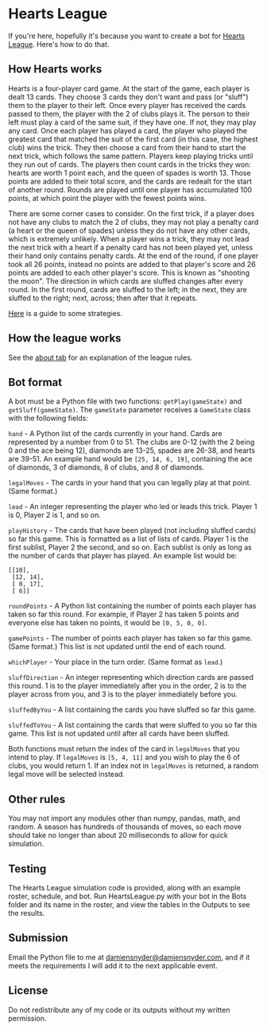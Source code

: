 # Hearts League
If you're here, hopefully it's because you want to create a bot for [Hearts League](https://hearts.damiensnyder.com/). Here's how to do that.

## How Hearts works
Hearts is a four-player card game. At the start of the game, each
player is dealt 13 cards. They choose 3 cards they don't want and
pass (or "sluff") them to the player to their left. Once every player
has received the cards passed to them, the player with the 2 of clubs
plays it. The person to their left must play a card of the same suit,
if they have one. If not, they may play any card. Once each player has
played a card, the player who played the greatest card that matched
the suit of the first card (in this case, the highest club) wins the
trick. They then choose a card from their hand to start the next
trick, which follows the same pattern. Players keep playing tricks
until they run out of cards. The players then count cards in the
tricks they won: hearts are worth 1 point each, and the queen of
spades is worth 13. Those points are added to their total score, and
the cards are redealt for the start of another round. Rounds are
played until one player has accumulated 100 points, at which point
the player with the fewest points wins.

There are some corner cases to consider. On the first trick, if a
player does not have any clubs to match the 2 of clubs, they may not
play a penalty card (a heart or the queen of spades) unless they do
not have any other cards, which is extremely unlikely. When a player
wins a trick, they may not lead the next trick with a heart if a
penalty card has not been played yet, unless their hand only contains
penalty cards. At the end of the round, if one player took all 26
points, instead no points are added to that player's score and 26
points are added to each other player's score. This is known as
"shooting the moon". The direction in which cards are sluffed
changes after every round. In the first round, cards are sluffed to
the left; in the next, they are sluffed to the right; next,
across; then after that it repeats.

[Here](http://mark.random-article.com/hearts/) is a guide to some strategies.

## How the league works
See the [about tab](https://hearts.damiensnyder.com/) for an explanation of the league rules.

## Bot format
A bot must be a Python file with two functions: `getPlay(gameState)` and `getSluff(gameState)`. The `gameState` parameter receives a `GameState` class with the following fields:

`hand` - A Python list of the cards currently in your hand. Cards are represented by a number from 0 to 51. The clubs are 0-12 (with the 2 being 0 and the ace being 12), diamonds are 13-25, spades are 26-38, and hearts are 39-51. An example hand would be `[25, 14, 6, 19]`, containing the ace of diamonds, 3 of diamonds, 8 of clubs, and 8 of diamonds.

`legalMoves` - The cards in your hand that you can legally play at that point. (Same format.)

`lead` - An integer representing the player who led or leads this trick. Player 1 is 0, Player 2 is 1, and so on.

`playHistory` - The cards that have been played (not including sluffed cards) so far this game. This is formatted as a list of lists of cards. Player 1 is the first sublist, Player 2 the second, and so on. Each sublist is only as long as the number of cards that player has played. An example list would be:

```
[[10],
 [12, 14],
 [ 0, 17],
 [ 6]]
```

`roundPoints` - A Python list containing the number of points each player has taken so far this round. For example, if Player 2 has taken 5 points and everyone else has taken no points, it would be `[0, 5, 0, 0]`.

`gamePoints` - The number of points each player has taken so far this game. (Same format.) This list is not updated until the end of each round.

`whichPlayer` - Your place in the turn order. (Same format as `lead`.)

`sluffDirection` - An integer representing which direction cards are passed this round. 1 is to the player immediately after you in the order, 2 is to the player across from you, and 3 is to the player immediately before you.

`sluffedByYou` - A list containing the cards you have sluffed so far this game.

`sluffedToYou` - A list containing the cards that were sluffed to you so far this game. This list is not updated until after all cards have been sluffed.

Both functions must return the index of the card in `legalMoves` that you intend to play. If `legalMoves` is `[5, 4, 11]` and you wish to play the 6 of clubs, you would return 1. If an index not in `legalMoves` is returned, a random legal move will be selected instead.

## Other rules

You may not import any modules other than numpy, pandas, math, and random. A season has hundreds of thousands of moves, so each move should take no longer than about 20 milliseconds to allow for quick simulation.

## Testing

The Hearts League simulation code is provided, along with an example roster, schedule, and bot. Run HeartsLeague.py with your bot in the Bots folder and its name in the roster, and view the tables in the Outputs to see the results.

## Submission

Email the Python file to me at damiensnyder@damiensnyder.com, and if it meets the requirements I will add it to the next applicable event.

## License

Do not redistribute any of my code or its outputs without my written permission.
